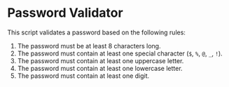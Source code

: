 # Password Validator

This script validates a password based on the following rules:
1. The password must be at least 8 characters long.
2. The password must contain at least one special character (`$`, `%`, `@`, `_`, `!`).
3. The password must contain at least one uppercase letter.
4. The password must contain at least one lowercase letter.
5. The password must contain at least one digit.
